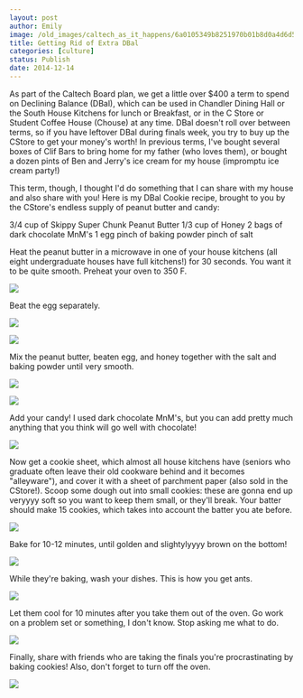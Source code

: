 ```yaml
---
layout: post
author: Emily
image: /old_images/caltech_as_it_happens/6a0105349b8251970b01b8d0a4d6d5970c.jpg
title: Getting Rid of Extra DBal 
categories: [culture]
status: Publish
date: 2014-12-14
---
```


As part of the Caltech Board plan, we get a little over $400 a term to spend on Declining Balance (DBal), which can be used in Chandler Dining Hall or the South House Kitchens for lunch or Breakfast, or in the C Store or Student Coffee House (Chouse) at any time. DBal doesn't roll over between terms, so if you have leftover DBal during finals week, you try to buy up the CStore to get your money's worth! In previous terms, I've bought several boxes of Clif Bars to bring home for my father (who loves them), or bought a dozen pints of Ben and Jerry's ice cream for my house (impromptu ice cream party!)

This term, though, I thought I'd do something that I can share with my house and also share with you! Here is my DBal Cookie recipe, brought to you by the CStore's endless supply of peanut butter and candy:

3/4 cup of Skippy Super Chunk Peanut Butter
1/3 cup of Honey
2 bags of dark chocolate MnM's
1 egg
pinch of baking powder
pinch of salt

Heat the peanut butter in a microwave in one of your house kitchens (all eight undergraduate houses have full kitchens!) for 30 seconds. You want it to be quite smooth. Preheat your oven to 350 F.


![](/old_images/caltech_as_it_happens/6a0105349b8251970b01bb07bfebb9970d.jpg)

Beat the egg separately.


![](/old_images/caltech_as_it_happens/6a0105349b8251970b01b7c71aef25970b.jpg)


![](/old_images/caltech_as_it_happens/6a0105349b8251970b01bb07bfebcf970d.jpg)

Mix the peanut butter, beaten egg, and honey together with the salt and baking powder until very smooth.


![](/old_images/caltech_as_it_happens/6a0105349b8251970b01b8d0a4d71a970c.jpg)


![](/old_images/caltech_as_it_happens/6a0105349b8251970b01b7c71aef48970b.jpg)

Add your candy! I used dark chocolate MnM's, but you can add pretty much anything that you think will go well with chocolate!

![](/old_images/caltech_as_it_happens/6a0105349b8251970b01b7c71aef5e970b.jpg)

Now get a cookie sheet, which almost all house kitchens have (seniors who graduate often leave their old cookware behind and it becomes "alleyware"), and cover it with a sheet of parchment paper (also sold in the CStore!). Scoop some dough out into small cookies: these are gonna end up veryyyy soft so you want to keep them small, or they'll break. Your batter should make 15 cookies, which takes into account the batter you ate before.


![](/old_images/caltech_as_it_happens/6a0105349b8251970b01b7c71aefbf970b.jpg)

Bake for 10-12 minutes, until golden and slightylyyyy brown on the bottom!

![](/old_images/caltech_as_it_happens/6a0105349b8251970b01b8d0a4d78f970c.jpg)

While they're baking, wash your dishes. This is how you get ants.


![](/old_images/caltech_as_it_happens/6a0105349b8251970b01bb07bfec9d970d.jpg)

Let them cool for 10 minutes after you take them out of the oven. Go work on a problem set or something, I don't know. Stop asking me what to do.


![](/old_images/caltech_as_it_happens/6a0105349b8251970b01b8d0a4de90970c.jpg)

Finally, share with friends who are taking the finals you're procrastinating by baking cookies! Also, don't forget to turn off the oven.


![](/old_images/caltech_as_it_happens/6a0105349b8251970b01b8d0a4dea3970c.jpg)
